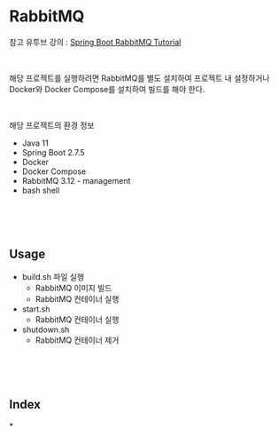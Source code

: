 # RabbitMQ

참고 유투브 강의 : [Spring Boot RabbitMQ Tutorial](https://www.youtube.com/watch?v=TvxhuAUJGUg&list=PLGRDMO4rOGcMh2fAMOnwuBMDa8PxiKWoN&index=1)

</br>

해당 프로젝트를 실행하려면 RabbitMQ를 별도 설치하여 프로젝트 내 설정하거나  
Docker와 Docker Compose를 설치하여 빌드를 해야 한다.

</br>

해당 프로젝트의 환경 정보
* Java 11
* Spring Boot 2.7.5
* Docker
* Docker Compose
* RabbitMQ 3.12 - management
* bash shell

<br/><br/><br/>



## Usage

* build.sh 파일 실행
  * RabbitMQ 이미지 빌드
  * RabbitMQ 컨테이너 실행
* start.sh
  * RabbitMQ 컨테이너 실행
* shutdown.sh
  * RabbitMQ 컨테이너 제거

<br/><br/><br/>



## Index
*[]()

